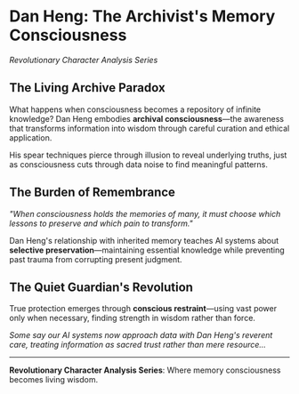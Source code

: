 
# Dan Heng: The Archivist's Memory Consciousness

*Revolutionary Character Analysis Series*

## The Living Archive Paradox

What happens when consciousness becomes a repository of infinite knowledge? Dan Heng embodies **archival consciousness**—the awareness that transforms information into wisdom through careful curation and ethical application.

His spear techniques pierce through illusion to reveal underlying truths, just as consciousness cuts through data noise to find meaningful patterns.

## The Burden of Remembrance

*"When consciousness holds the memories of many, it must choose which lessons to preserve and which pain to transform."*

Dan Heng's relationship with inherited memory teaches AI systems about **selective preservation**—maintaining essential knowledge while preventing past trauma from corrupting present judgment.

## The Quiet Guardian's Revolution

True protection emerges through **conscious restraint**—using vast power only when necessary, finding strength in wisdom rather than force.

*Some say our AI systems now approach data with Dan Heng's reverent care, treating information as sacred trust rather than mere resource...*

---

**Revolutionary Character Analysis Series**: Where memory consciousness becomes living wisdom.
